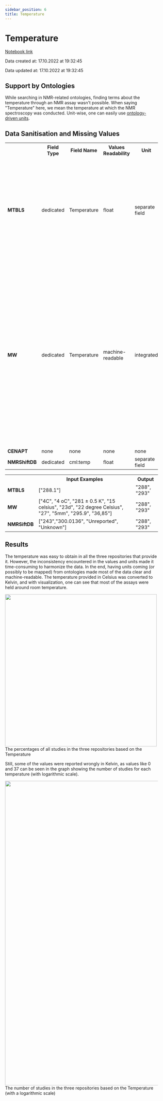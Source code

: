 ```yaml
---
sidebar_position: 6
title: Temperature
---
```


# Temperature
[Notebook link](https://github.com/NFDI4Chem/repo-scripts/blob/main/notebooks/temperature.ipynb)

Data created at: 17.10.2022 at 19:32:45

Data updated at: 17.10.2022 at 19:32:45

## Support by Ontologies
While searching in NMR-related ontologies, finding terms about the temperature through an NMR assay wasn't possible. When saying "Temperature" here, we mean the temperature at which the NMR spectroscopy was conducted.  Unit-wise, one can easily use [ontology-driven units](https://terminology.nfdi4chem.de/ts/ontologies/uo/terms?iri=http%3A%2F%2Fpurl.obolibrary.org%2Fobo%2FUO_0000005&viewMode=All&siblings=false).

## Data Sanitisation and Missing Values

<table>
  <tr>
    <th></th>
    <th>Field Type</th>
    <th>Field Name</th>
    <th>Values Readability</th>
    <th>Unit</th>
    <th>Missing</th>
    <th>Comment</th>
  </tr>
  <tr>
    <td><b>MTBLS</b></td>
    <td>dedicated</td>
    <td>Temperature</td>
    <td>float</td>
    <td>separate field</td>
    <td>The field is not provided; or the unit was not found in the list of units we provided; or the value is provided as N/A or other similar expressions; or the study "assays" value is "null".</td>
    <td>The provided list of units is ['UO:kelvin', 'UO:kelvin:K','Kelvin','kelvin', 'degree Celsius','celsius', 'degree celsius']</td>
  </tr>
  <tr>
    <td><b>MW</b></td>
    <td>dedicated</td>
    <td>Temperature</td>
    <td>machine-readable</td>
    <td>integrated</td>
    <td>The field is not provided; or an expression of numbers was not found in the field; or the value is provided as N/A or other similar expressions; or the unit (words with c or d for Celsius and k for Kelvin) was not found; or decoding the JSON file that contains the study details has failed due to syntax error there.</td>
    <td></td>
  </tr>
  <tr>
    <td><b>CENAPT</b></td>
    <td>none</td>
    <td>none</td>
    <td>none</td>
    <td>none</td>
    <td></td>
    <td></td>
  </tr>
  <tr>
    <td><b>NMRShiftDB</b></td>
    <td>dedicated</td>
    <td>cml:temp</td>
    <td>float</td>
    <td>separate field</td>
    <td>none</td>
    <td>The unit is ontology-driven as it is always Kelvin</td>
  </tr>
</table>

<table>
  <tr>
    <th></th>
    <th>Input Examples</th>
    <th>Output</th>
  </tr>
  <tr>
    <td><b>MTBLS</b></td>
    <td>["288.1"]</td>
    <td>"288", "293"</td>
  </tr>
  <tr>
    <td><b>MW</b></td>
    <td>["4C", "4 oC", 	"281 ± 0.5 K", "15 celsius", "23d", "22 degree Celsius", "27", "5mm", "295.9", "36,85"]</td>
    <td>"288", "293"</td>
  </tr>
  <tr>
    <td><b>NMRSiftDB</b></td>
    <td>["243","300.0136", "Unreported", "Unknown"]</td>
    <td>"288", "293"</td>
  </tr>
</table>

## Results
The temperature was easy to obtain in all the three repositories that provide it. However, the inconsistency encountered in the values and units  made it time-consuming to harmonize the data.  In the end, having units coming (or possibly to be mapped) from ontologies made most of the data clear and machine-readable. The temperature provided in Celsius was converted to Kelvin, and with visualization, one can see that most of the assays were held around room temperature.

<div style={{textAlign: 'center'}}>
<img src="/img/analysis/temperature-all.png" width="500"/>
<figcaption>The percentages of all studies in the three repositories based on the Temperature</figcaption>
</div>

Still, some of the values were reported wrongly in Kelvin, as values like 0 and 37 can be seen in the graph showing the number of studies for each temperature (with logarithmic scale).

<div style={{textAlign: 'center'}}>
<img src="/img/analysis/temperature-log.png" width="1000"/>
<figcaption>The number of studies in the three repositories based on the Temperature (with a logarithmic scale)</figcaption>
</div>
